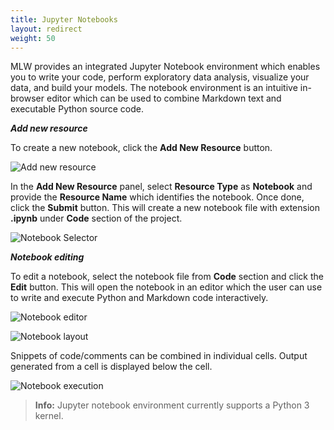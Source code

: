 ```yaml
---
title: Jupyter Notebooks
layout: redirect
weight: 50
---
```


MLW provides an integrated Jupyter Notebook environment which enables you to write your code, perform exploratory data analysis, visualize your data, and build your models. The notebook environment is an intuitive in-browser editor which can be used to combine Markdown text and executable Python source code.

***Add new resource***

To create a new notebook, click the **Add New Resource** button.

![Add new resource](/images/zementis/mlw-app-resource-add-new.png)

In the **Add New Resource** panel, select **Resource Type** as **Notebook** and provide the **Resource Name** which identifies the notebook. Once done, click the **Submit** button. This will create a new notebook file with extension **.ipynb** under **Code** section of the project.

![Notebook Selector](/images/zementis/mlw-app-resource-add-notebook.png)

***Notebook editing***

To edit a notebook, select the notebook file from **Code** section and click the **Edit** button. This will open the notebook in an editor which the user can use to write and execute Python and Markdown code interactively.

![Notebook editor](/images/zementis/mlw-app-nb-edit.png)

![Notebook layout](/images/zementis/mlw-app-nb-layout.png)

Snippets of code/comments can be combined in individual cells. Output generated from a cell is displayed below the cell.

![Notebook execution](/images/zementis/mlw-app-nb-execution.png)

>**Info:** Jupyter notebook environment currently supports a Python 3 kernel.
